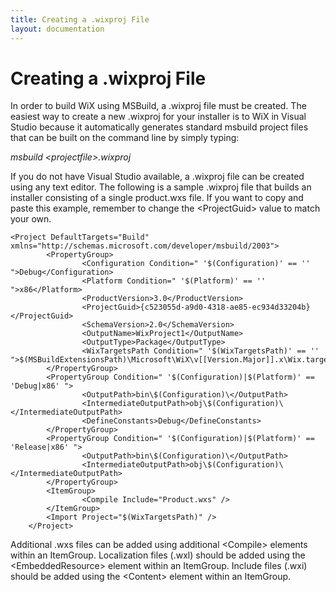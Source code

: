 ```yaml
---
title: Creating a .wixproj File
layout: documentation
---
```

# Creating a .wixproj File

In order to build WiX using MSBuild, a .wixproj file must be created. The easiest way to create a new .wixproj for your installer is to WiX in Visual Studio because it automatically generates standard msbuild project files that can be built on the command line by simply typing:

*msbuild &lt;projectfile&gt;.wixproj*

If you do not have Visual Studio available, a .wixproj file can be created using any text editor. The following is a sample .wixproj file that builds an installer consisting of a single product.wxs file. 
If you want to copy and paste this example, remember to change the &lt;ProjectGuid&gt; 
value to match your own.

```
<Project DefaultTargets="Build" xmlns="http://schemas.microsoft.com/developer/msbuild/2003">
        <PropertyGroup>
                <Configuration Condition=" '$(Configuration)' == '' ">Debug</Configuration>
                <Platform Condition=" '$(Platform)' == '' ">x86</Platform>
                <ProductVersion>3.0</ProductVersion>
                <ProjectGuid>{c523055d-a9d0-4318-ae85-ec934d33204b}</ProjectGuid>
                <SchemaVersion>2.0</SchemaVersion>
                <OutputName>WixProject1</OutputName>
                <OutputType>Package</OutputType>
                <WixTargetsPath Condition=" '$(WixTargetsPath)' == '' ">$(MSBuildExtensionsPath)\Microsoft\WiX\v[[Version.Major]].x\Wix.targets</WixTargetsPath>
        </PropertyGroup>
        <PropertyGroup Condition=" '$(Configuration)|$(Platform)' == 'Debug|x86' ">
                <OutputPath>bin\$(Configuration)\</OutputPath>
                <IntermediateOutputPath>obj\$(Configuration)\</IntermediateOutputPath>
                <DefineConstants>Debug</DefineConstants>
        </PropertyGroup>
        <PropertyGroup Condition=" '$(Configuration)|$(Platform)' == 'Release|x86' ">
                <OutputPath>bin\$(Configuration)\</OutputPath>
                <IntermediateOutputPath>obj\$(Configuration)\</IntermediateOutputPath>
        </PropertyGroup>
        <ItemGroup>
                <Compile Include="Product.wxs" />
        </ItemGroup>
        <Import Project="$(WixTargetsPath)" />
    </Project>
```


Additional .wxs files can be added using additional &lt;Compile&gt; elements within an ItemGroup. Localization files (.wxl) should be added using the &lt;EmbeddedResource&gt; element within an ItemGroup. Include files (.wxi) should be added using the &lt;Content&gt; element within an ItemGroup.
